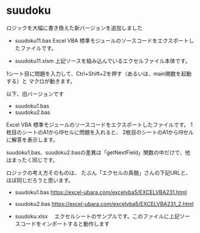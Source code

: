 # suudoku

ロジックを大幅に書き換えた新バージョンを追加しました

- suudoku11.bas
Excel VBA 標準モジュールのソースコードをエクスポートしたファイルです。

- suudoku11.xlsm
上記ソースを組み込んでいるエクセルファイル本体です。

1シート目に問題を入力して、Ctrl+Shift+Zを押す（あるいは、main関数を起動する）と
マクロが動きます。


以下、旧バージョンです

- suudoku1.bas
- suudoku2.bas

Excel VBA 標準モジュールのソースコードをエクスポートしたファイルです。
1枚目のシートのA1からI9セルに問題を入れると、
2枚目のシートのA1からI9セルに解答を表示します。


suudoku1.bas、suudoku2.basの差異は「getNextField」関数の中だけで、他はまったく同じです。

ロジックの考え方そのものは、
たぶん「エクセルの真髄」さんの下記URLと、ほぼ同じだろうと思います。

- suudoku1.bas
 https://excel-ubara.com/excelvba5/EXCELVBA231.html

- suudoku2.bas
 https://excel-ubara.com/excelvba5/EXCELVBA231_2.html

- suudoku.xlsx
　エクセルシートのサンプルです。このファイルに上記ソースコードをインポートすると動作します

